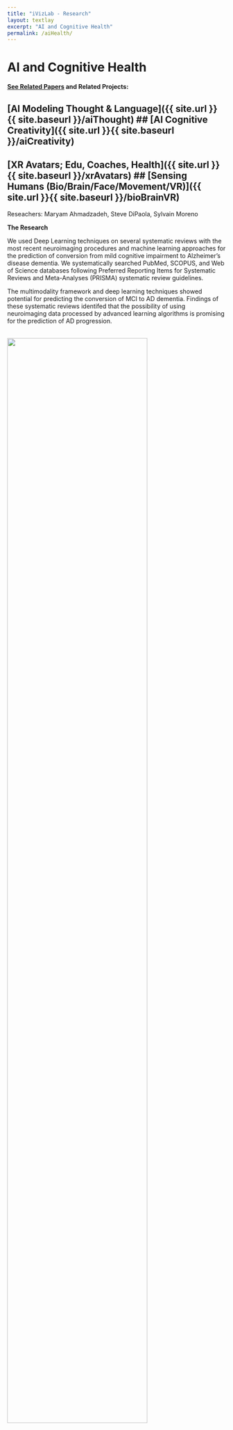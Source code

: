 ```yaml
---
title: "iVizLab - Research"
layout: textlay
excerpt: "AI and Cognitive Health"
permalink: /aiHealth/
---
```


# AI and Cognitive Health


<strong> [See Related Papers](#paperSection) and Related Projects:</strong> <br>
 ## [AI Modeling Thought & Language]({{ site.url }}{{ site.baseurl }}/aiThought) ## [AI Cognitive Creativity]({{ site.url }}{{ site.baseurl }}/aiCreativity)<br>
 ## [XR Avatars; Edu, Coaches, Health]({{ site.url }}{{ site.baseurl }}/xrAvatars)  ## [Sensing Humans (Bio/Brain/Face/Movement/VR)]({{ site.url }}{{ site.baseurl }}/bioBrainVR)<br>

Reseachers: Maryam Ahmadzadeh, Steve DiPaola, Sylvain Moreno


**The Research**

We used Deep Learning techniques on several systematic reviews with the most recent neuroimaging procedures and machine learning approaches for the prediction of conversion from mild cognitive impairment to Alzheimer’s disease dementia.
We systematically searched PubMed, SCOPUS, and Web of Science databases following Preferred Reporting Items for Systematic Reviews and Meta-Analyses (PRISMA) systematic review guidelines.

The multimodality framework and deep learning techniques showed potential for predicting the conversion of MCI to AD dementia.
Findings of these systematic reviews identifed that the possibility of using neuroimaging data processed by advanced learning algorithms is promising for the prediction of AD progression. 

<br>
<img src="{{ site.url }}{{ site.baseurl }}/images/res/aiHealth.jpg" class="img-responsive" width="80%"/>

<div id="paperSection"></div>


<br><br>
**------  PAPERS: AI and Cognitive Health ------**



{% for publi in site.data.publist %}
  {% if publi.research contains 'aiHealth' %}
  <pubtit>{{ publi.title }}</pubtit> by
  {{ publi.authors }} --   <pubtit>{{ publi.type }}</pubtit> -- {{ publi.description }}
  <br> <a href="{{ publi.url }}">{{ publi.display }}
  {% endif %}  
{% endfor %}

